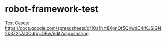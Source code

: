 # robot-framework-test
Test Cases: https://docs.google.com/spreadsheets/d/1Os1Nrt8XpnQf5QKwdC4rKJSIGN2b3Z2s7a0OJrgUDBw/edit?usp=sharing
